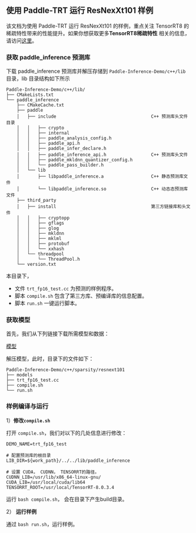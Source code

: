 ## 使用 Paddle-TRT 运行 ResNexXt101 样例

该文档为使用 Paddle-TRT 运行 ResNexXt101 的样例，重点关注 TensorRT8 的稀疏特性带来的性能提升。如果你想获取更多**TensorRT8稀疏特性** 相关的信息，请访问[这里](https://docs.nvidia.com/deeplearning/tensorrt/developer-guide/index.html)。

### 获取 paddle_inference 预测库

下载 paddle_inference 预测库并解压存储到 `Paddle-Inference-Demo/c++/lib` 目录，lib 目录结构如下所示

```
Paddle-Inference-Demo/c++/lib/
├── CMakeLists.txt
└── paddle_inference
    ├── CMakeCache.txt
    ├── paddle
    │   ├── include                                    C++ 预测库头文件目录
    │   │   ├── crypto
    │   │   ├── internal
    │   │   ├── paddle_analysis_config.h
    │   │   ├── paddle_api.h
    │   │   ├── paddle_infer_declare.h
    │   │   ├── paddle_inference_api.h                 C++ 预测库头文件
    │   │   ├── paddle_mkldnn_quantizer_config.h
    │   │   └── paddle_pass_builder.h
    │   └── lib
    │       ├── libpaddle_inference.a                  C++ 静态预测库文件
    │       └── libpaddle_inference.so                 C++ 动态态预测库文件
    ├── third_party
    │   ├── install                                    第三方链接库和头文件
    │   │   ├── cryptopp
    │   │   ├── gflags
    │   │   ├── glog
    │   │   ├── mkldnn
    │   │   ├── mklml
    │   │   ├── protobuf
    │   │   └── xxhash
    │   └── threadpool
    │       └── ThreadPool.h
    └── version.txt
```

本目录下，

- 文件 `trt_fp16_test.cc` 为预测的样例程序。
- 脚本 `compile.sh` 包含了第三方库、预编译库的信息配置。
- 脚本 `run.sh` 一键运行脚本。

### 获取模型
首先，我们从下列链接下载所需模型和数据：

[模型](https://drive.google.com/file/d/1RJeWVfbsXRt6a8gMb86zuhCty0GJ5biK/view?usp=sharing)

解压模型，此时，目录下的文件如下：
```
Paddle-Inference-Demo/c++/sparsity/resnext101
├── models
├── trt_fp16_test.cc
├── compile.sh                                   
└── run.sh
```

### 样例编译与运行

1）**修改`compile.sh`**

打开 `compile.sh`，我们对以下的几处信息进行修改：

```shell
DEMO_NAME=trt_fp16_test

# 配置预测库的根目录
LIB_DIR=${work_path}/../../lib/paddle_inference

# 设置 CUDA， CUDNN， TENSORRT的路径。
CUDNN_LIB=/usr/lib/x86_64-linux-gnu/
CUDA_LIB=/usr/local/cuda/lib64
TENSORRT_ROOT=/usr/local/TensorRT-8.0.3.4
```

运行 `bash compile.sh`， 会在目录下产生build目录。


2） **运行样例**

通过 `bash run.sh`，运行样例。
